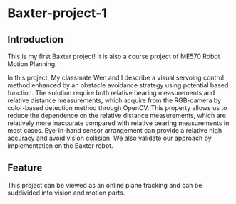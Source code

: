 # Baxter-project-1

## Introduction

This is my first Baxter project! It is also a course project of ME570 Robot Motion Planning. 

In this project, My classmate Wen and I describe a visual servoing control method enhanced by an obstacle avoidance strategy 
using  potential based function. The solution require both relative bearing measurements and relative distance measurements, 
which  acquire from the RGB-camera by color-based detection method through OpenCV. This property allows us to reduce the 
dependence  on the relative distance measurements, which are relatively more inaccurate compared with relative bearing 
measurements in most cases. Eye-in-hand sensor arrangement can provide a relative high accuracy and avoid vision collision. 
We also validate our approach by implementation on the Baxter robot.

## Feature

This project can be viewed as an online plane tracking and can be suddivided into vision and motion parts.
